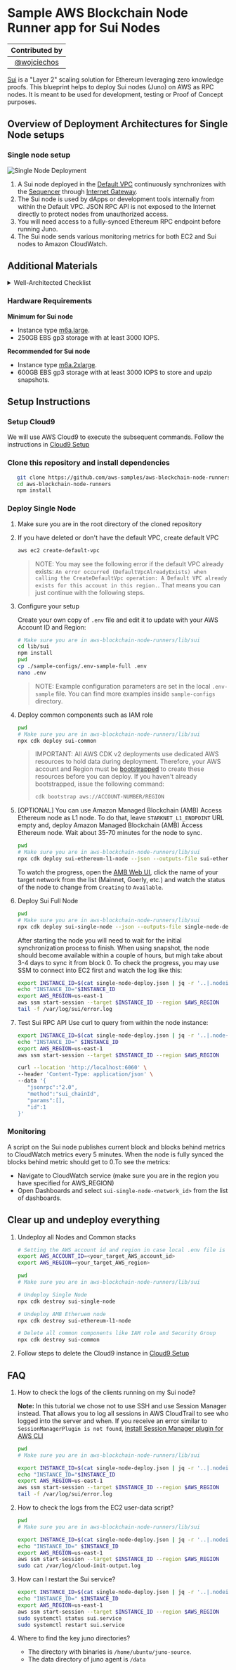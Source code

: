 # Sample AWS Blockchain Node Runner app for Sui Nodes

| Contributed by |
|:--------------------:|
| [@wojciechos](https://github.com/wojciechos) |

[Sui](https://docs.sui.io/documentation/) is a "Layer 2" scaling solution for Ethereum leveraging zero knowledge proofs. This blueprint helps to deploy Sui nodes (Juno) on AWS as RPC nodes. It is meant to be used for development, testing or Proof of Concept purposes.

## Overview of Deployment Architectures for Single Node setups

### Single node setup

![Single Node Deployment](./doc/assets/Architecture-SingleNode.png)

1.	A Sui node deployed in the [Default VPC](https://docs.aws.amazon.com/vpc/latest/userguide/default-vpc.html) continuously synchronizes with the [Sequencer](https://docs.sui.io/documentation/architecture_and_concepts/Network_Architecture/sui_architecture_overview/) through [Internet Gateway](https://docs.aws.amazon.com/vpc/latest/userguide/VPC_Internet_Gateway.html).
2.	The Sui node is used by dApps or development tools internally from within the Default VPC. JSON RPC API is not exposed to the Internet directly to protect nodes from unauthorized access.
3. You will need access to a fully-synced Ethereum RPC endpoint before running Juno.
4. The Sui node sends various monitoring metrics for both EC2 and Sui nodes to Amazon CloudWatch.

## Additional Materials

<details>

<summary>Well-Architected Checklist</summary>

This is the Well-Architected checklist for Stacks nodes implementation of the AWS Blockchain Node Runner app. This checklist takes into account questions from the [AWS Well-Architected Framework](https://aws.amazon.com/architecture/well-architected/) which are relevant to this workload. Please feel free to add more checks from the framework if required for your workload.

| Pillar                  | Control                           | Question/Check                                                                   | Remarks          |
|:------------------------|:----------------------------------|:---------------------------------------------------------------------------------|:-----------------|
| Security                | Network protection                | Are there unnecessary open ports in security groups?                             | There are no ports open to public. RPC port 6060 is open only IP addresses from the same VPC. |
|                         |                                   | Traffic inspection                                                               | AWS WAF could be implemented for traffic inspection. Additional charges will apply.  |
|                         | Compute protection                | Reduce attack surface                                                            | This solution uses Ubuntu Server 20.04 AMI. You may choose to run hardening scripts on it.  |
|                         |                                   | Enable people to perform actions at a distance                                   | This solution uses AWS Systems Manager for terminal session, not ssh ports.  |
|                         | Data protection at rest           | Use encrypted Amazon Elastic Block Store (Amazon EBS) volumes                    | This solution uses encrypted Amazon EBS volumes.  |
|                         |                                   | Use encrypted Amazon Simple Storage Service (Amazon S3) buckets                  | This solution uses Amazon S3 managed keys (SSE-S3) encryption.  |
|                         | Data protection in transit        | Use TLS                                                                          | TLS is not used in this solution. Port 6060 is the only open port, but you may create HTTPS listener with self signed certificate if TLS is desired.  |
|                         | Authorization and access control  | Use instance profile with Amazon Elastic Compute Cloud (Amazon EC2) instances    | This solution uses AWS Identity and Access Management (AWS IAM) role instead of IAM user.  |
|                         |                                   | Following principle of least privilege access                                    | In all node types, root user is not used (using special user "ubuntu" instead).  |
|                         | Application security              | Security focused development practices                                           | cdk-nag is being used with appropriate suppressions.  |
| Cost optimization       | Service selection                 | Use cost effective resources                                                     | 1. AMD-based instances are used for Consensus and RPC node to save the costs. Consider compiling Graviton-based binaries to improve costs for compute.<br/>2. Cost-effective EBS gp3 are preferred instead of io2. |
|                         | Cost awareness                    | Estimate costs                                                                   | Single RPC node with `m6a.2xlarge` EBS gp3 volume about 600 GB with On-Demand pricing will cost around US$323.29 per month in the US East (N. Virginia) region not including network requests for follower nodes. More analysis needed. |
| Reliability             | Resiliency implementation         | Withstand component failures                                                     | This solution ues only for a single-node deployment. If the running node failed, you will need to undeploy the existing stack and re-deploy the node again. |
|                         | Data backup                       | How is data backed up?                                                           | Considering blockchain data is replicated by nodes automatically and Sui nodes sync from start within an hour and a half, we don't use any additional mechanisms to backup the data.  |
|                         | Resource monitoring               | How are workload resources monitored?                                            | Resources are being monitored using Amazon CloudWatch dashboards. Amazon CloudWatch custom metrics are being pushed via CloudWatch Agent.  |
| Performance efficiency  | Compute selection                 | How is compute solution selected?                                                | Compute solution is selected based on best price-performance, i.e. AWS AMD-based Amazon EC2 instances.  |
|                         | Storage selection                 | How is storage solution selected?                                                | Storage solution is selected based on best price-performance, i.e. gp3 Amazon EBS volumes with optimal IOPS and throughput.  |
|                         | Architecture selection            | How is the best performance architecture selected?                               | We used a combination of recommendations from the Sui community.  |
| Operational excellence  | Workload health                   | How is health of workload determined?                                            | We rely on metrics reported to CloudWatch by `/opt/syncchecker.sh` script. |
| Sustainability          | Hardware & services               | Select most efficient hardware for your workload                                 | The solution uses AMD-powered instances. There is a potential to use AWS Graviton-based Amazon EC2 instances which offer the best performance per watt of energy use in Amazon EC2.  |
</details>

### Hardware Requirements

**Minimum for Sui node**

- Instance type [m6a.large](https://aws.amazon.com/ec2/instance-types/m6a/).
- 250GB EBS gp3 storage with at least 3000 IOPS.

**Recommended for Sui node**

- Instance type [m6a.2xlarge](https://aws.amazon.com/ec2/instance-types/m6a/).
- 600GB EBS gp3 storage with at least 3000 IOPS to store and upzip snapshots.

## Setup Instructions

### Setup Cloud9

We will use AWS Cloud9 to execute the subsequent commands. Follow the instructions in [Cloud9 Setup](../../docs/setup-cloud9.md)

### Clone this repository and install dependencies

```bash
   git clone https://github.com/aws-samples/aws-blockchain-node-runners.git
   cd aws-blockchain-node-runners
   npm install
```

### Deploy Single Node

1. Make sure you are in the root directory of the cloned repository

2. If you have deleted or don't have the default VPC, create default VPC

    ```bash
    aws ec2 create-default-vpc
    ```

   > NOTE:
   > You may see the following error if the default VPC already exists: `An error occurred (DefaultVpcAlreadyExists) when calling the CreateDefaultVpc operation: A Default VPC already exists for this account in this region.`. That means you can just continue with the following steps.

3. Configure your setup

    Create your own copy of `.env` file and edit it to update with your AWS Account ID and Region:
    ```bash
   # Make sure you are in aws-blockchain-node-runners/lib/sui
   cd lib/sui
   npm install
   pwd
   cp ./sample-configs/.env-sample-full .env
   nano .env
    ```
   > NOTE:
   > Example configuration parameters are set in the local `.env-sample` file. You can find more examples inside `sample-configs` directory.

4. Deploy common components such as IAM role

   ```bash
   pwd
   # Make sure you are in aws-blockchain-node-runners/lib/sui
   npx cdk deploy sui-common
   ```

   > IMPORTANT:
   > All AWS CDK v2 deployments use dedicated AWS resources to hold data during deployment. Therefore, your AWS account and Region must be [bootstrapped](https://docs.aws.amazon.com/cdk/v2/guide/bootstrapping.html) to create these resources before you can deploy. If you haven't already bootstrapped, issue the following command:
   > ```bash
   > cdk bootstrap aws://ACCOUNT-NUMBER/REGION
   > ```

5. [OPTIONAL] You can use Amazon Managed Blockchain (AMB) Access Ethereum node as L1 node. To do that, leave `STARKNET_L1_ENDPOINT` URL empty and, deploy Amazon Managed Blockchain (AMB) Access Ethereum node. Wait about 35-70 minutes for the node to sync.

   ```bash
   pwd
   # Make sure you are in aws-blockchain-node-runners/lib/sui
   npx cdk deploy sui-ethereum-l1-node --json --outputs-file sui-ethereum-l1-node.json
   ```
   To watch the progress, open the [AMB Web UI](https://console.aws.amazon.com/managedblockchain/home), click the name of your target network from the list (Mainnet, Goerly, etc.) and watch the status of the node to change from `Creating` to `Available`.

6. Deploy Sui Full Node

   ```bash
   pwd
   # Make sure you are in aws-blockchain-node-runners/lib/sui
   npx cdk deploy sui-single-node --json --outputs-file single-node-deploy.json
   ```
   After starting the node you will need to wait for the initial synchronization process to finish. When using snapshot, the node should become available within a couple of hours, but migh take about 3-4 days to sync it from block 0. To check the progress, you may use SSM to connect into EC2 first and watch the log like this:

   ```bash
   export INSTANCE_ID=$(cat single-node-deploy.json | jq -r '..|.nodeinstanceid? | select(. != null)')
   echo "INSTANCE_ID="$INSTANCE_ID
   export AWS_REGION=us-east-1
   aws ssm start-session --target $INSTANCE_ID --region $AWS_REGION
   tail -f /var/log/sui/error.log
   ```


7. Test Sui RPC API
   Use curl to query from within the node instance:
   ```bash
   export INSTANCE_ID=$(cat single-node-deploy.json | jq -r '..|.node-instance-id? | select(. != null)')
   echo "INSTANCE_ID=" $INSTANCE_ID
   export AWS_REGION=us-east-1
   aws ssm start-session --target $INSTANCE_ID --region $AWS_REGION

   curl --location 'http://localhost:6060' \
   --header 'Content-Type: application/json' \
   --data '{
      "jsonrpc":"2.0",
      "method":"sui_chainId",
      "params":[],
      "id":1
   }'
   ```

### Monitoring
A script on the Sui node publishes current block and blocks behind metrics to CloudWatch metrics every 5 minutes. When the node is fully synced the blocks behind metric should get to 0.To see the metrics:

- Navigate to CloudWatch service (make sure you are in the region you have specified for AWS_REGION)
- Open Dashboards and select `sui-single-node-<network_id>` from the list of dashboards.

## Clear up and undeploy everything

1. Undeploy all Nodes and Common stacks

   ```bash
   # Setting the AWS account id and region in case local .env file is lost
   export AWS_ACCOUNT_ID=<your_target_AWS_account_id>
   export AWS_REGION=<your_target_AWS_region>

   pwd
   # Make sure you are in aws-blockchain-node-runners/lib/sui

   # Undeploy Single Node
   npx cdk destroy sui-single-node

   # Undeploy AMB Etheruem node
   npx cdk destroy sui-ethereum-l1-node

   # Delete all common components like IAM role and Security Group
   npx cdk destroy sui-common
   ```

2. Follow steps to delete the Cloud9 instance in [Cloud9 Setup](../../doc/setup-cloud9.md)

## FAQ

1. How to check the logs of the clients running on my Sui node?

   **Note:** In this tutorial we chose not to use SSH and use Session Manager instead. That allows you to log all sessions in AWS CloudTrail to see who logged into the server and when. If you receive an error similar to `SessionManagerPlugin is not found`, [install Session Manager plugin for AWS CLI](https://docs.aws.amazon.com/systems-manager/latest/userguide/session-manager-working-with-install-plugin.html)

   ```bash
   pwd
   # Make sure you are in aws-blockchain-node-runners/lib/sui

   export INSTANCE_ID=$(cat single-node-deploy.json | jq -r '..|.nodeinstanceid? | select(. != null)')
   echo "INSTANCE_ID="$INSTANCE_ID
   export AWS_REGION=us-east-1
   aws ssm start-session --target $INSTANCE_ID --region $AWS_REGION
   tail -f /var/log/sui/error.log
   ```
2. How to check the logs from the EC2 user-data script?

   ```bash
   pwd
   # Make sure you are in aws-blockchain-node-runners/lib/sui

   export INSTANCE_ID=$(cat single-node-deploy.json | jq -r '..|.nodeinstanceid? | select(. != null)')
   echo "INSTANCE_ID=" $INSTANCE_ID
   export AWS_REGION=us-east-1
   aws ssm start-session --target $INSTANCE_ID --region $AWS_REGION
   sudo cat /var/log/cloud-init-output.log
   ```

3. How can I restart the Sui service?

   ``` bash
   export INSTANCE_ID=$(cat single-node-deploy.json | jq -r '..|.nodeinstanceid? | select(. != null)')
   echo "INSTANCE_ID=" $INSTANCE_ID
   export AWS_REGION=us-east-1
   aws ssm start-session --target $INSTANCE_ID --region $AWS_REGION
   sudo systemctl status sui.service
   sudo systemctl restart sui.service
   ```
4. Where to find the key juno directories?

   - The directory with binaries is `/home/ubuntu/juno-source`.
   - The data directory of juno agent is `/data`
